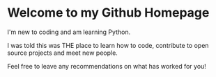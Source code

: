 <h1> <strong> Welcome to my Github Homepage </strong> </h1>

I'm new to coding and am learning Python.  

<body>
I was told this was THE place to learn how to code, contribute to open source projects and meet new people.</n>

Feel free to leave any recommendations on what has worked for you!
</body>


